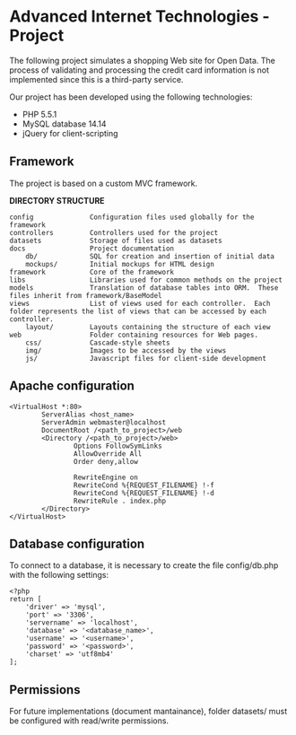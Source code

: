 Advanced Internet Technologies - Project
=====
The following project simulates a shopping Web site for Open Data.  The process of validating and processing the credit
card information is not implemented since this is a third-party service.

Our project has been developed using the following technologies:
* PHP 5.5.1
* MySQL database 14.14
* jQuery for client-scripting

Framework
-----
The project is based on a custom MVC framework.

**DIRECTORY STRUCTURE**

```
config              Configuration files used globally for the framework
controllers         Controllers used for the project
datasets            Storage of files used as datasets
docs                Project documentation
    db/             SQL for creation and insertion of initial data
    mockups/        Initial mockups for HTML design
framework           Core of the framework
libs                Libraries used for common methods on the project
models              Translation of database tables into ORM.  These files inherit from framework/BaseModel
views               List of views used for each controller.  Each folder represents the list of views that can be accessed by each controller.
    layout/         Layouts containing the structure of each view
web                 Folder containing resources for Web pages.
    css/            Cascade-style sheets
    img/            Images to be accessed by the views
    js/             Javascript files for client-side development
```

Apache configuration
-----
```
<VirtualHost *:80>
        ServerAlias <host_name>
        ServerAdmin webmaster@localhost
        DocumentRoot /<path_to_project>/web
        <Directory /<path_to_project>/web>
                Options FollowSymLinks
                AllowOverride All
                Order deny,allow

                RewriteEngine on
                RewriteCond %{REQUEST_FILENAME} !-f
                RewriteCond %{REQUEST_FILENAME} !-d
                RewriteRule . index.php
        </Directory>
</VirtualHost>
```

Database configuration
-----
To connect to a database, it is necessary to create the file config/db.php with the following settings:
```
<?php
return [
    'driver' => 'mysql',
    'port' => '3306',
    'servername' => 'localhost',
    'database' => '<database_name>',
    'username' => '<username>',
    'password' => '<password>',
    'charset' => 'utf8mb4'
];
```

Permissions
------
For future implementations (document mantainance), folder datasets/ must be configured with read/write permissions.